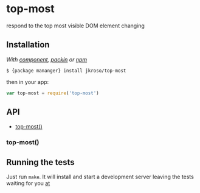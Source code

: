 
# top-most

  respond to the top most visible DOM element changing

## Installation

_With [component](//github.com/component/component), [packin](//github.com/jkroso/packin) or [npm](//github.com/isaacs/npm)_  

	$ {package mananger} install jkroso/top-most

then in your app:

```js
var top-most = require('top-most')
```

## API

- [top-most()](#top-most)

### top-most()

## Running the tests

Just run `make`. It will install and start a development server leaving the tests waiting for you [at](http://localhost:3000/test)
